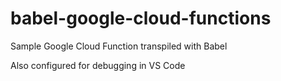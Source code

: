 # babel-google-cloud-functions
Sample Google Cloud Function transpiled with Babel

Also configured for debugging in VS Code